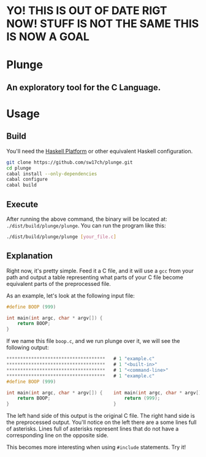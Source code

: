YO! THIS IS OUT OF DATE RIGT NOW! STUFF IS NOT THE SAME THIS IS NOW A GOAL
==========================================================================

Plunge
======

An exploratory tool for the C Language.
---------------------------------------

Usage
=====

Build
-----

You'll need the [Haskell Platform](http://www.haskell.org/platform/) or other equivalent Haskell configuration.

```sh
git clone https://github.com/sw17ch/plunge.git
cd plunge
cabal install --only-dependencies
cabal configure
cabal build
```

Execute
-------

After running the above command, the binary will be located at:
`./dist/build/plunge/plunge`. You can run the program like this:

```sh
./dist/build/plunge/plunge [your_file.c]
```

Explanation
-----------

Right now, it's pretty simple. Feed it a C file, and it will use a `gcc` from
your path and output a table representing what parts of your C file become
equivalent parts of the preprocessed file.

As an example, let's look at the following input file:

```C
#define BOOP (999)

int main(int argc, char * argv[]) {
    return BOOP;
}
```

If we name this file `boop.c`, and we run plunge over it, we will see the
following output:

```C
************************************   # 1 "example.c"
************************************   # 1 "<built-in>"
************************************   # 1 "<command-line>"
************************************   # 1 "example.c"
#define BOOP (999)

int main(int argc, char * argv[]) {    int main(int argc, char * argv[]) {
    return BOOP;                           return (999);
}                                      }
```

The left hand side of this output is the original C file. The right hand side
is the preprocessed output. You'll notice on the left there are a some lines
full of asterisks. Lines full of asterisks represent lines that do not have a
corresponding line on the opposite side.

This becomes more interesting when using `#include` statements. Try it!
